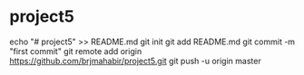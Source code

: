 # project5
echo "# project5" >> README.md
git init
git add README.md
git commit -m "first commit"
git remote add origin https://github.com/brjmahabir/project5.git
git push -u origin master
